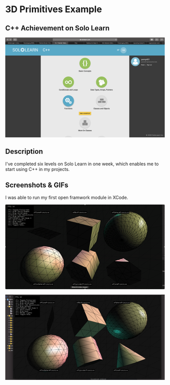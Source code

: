 # 3D Primitives Example

## C++ Achievement on Solo Learn ##

![Picture](C++Sololearn.png)

## Description ##

I've completed six levels on Solo Learn in one week, which enables me to start using C++ in my projects. 

## Screenshots & GIFs ##

I was able to run my first open framwork module in XCode. 

![GIF](openframeworks.gif)

![Picture](Openframeworks_3D.png)

